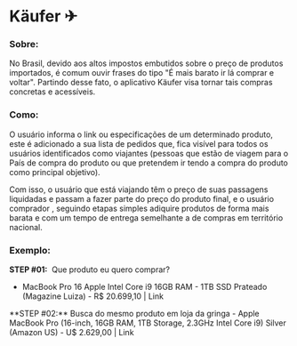 # Käufer ✈

### Sobre:
No Brasil, devido aos altos impostos embutidos sobre o preço de produtos importados, é comum ouvir frases do tipo "É mais barato ir lá comprar e voltar". Partindo desse fato,
o aplicativo Käufer visa tornar tais compras concretas e acessíveis. 

### Como:

O usuário informa o link ou  especificações de um determinado produto, este é adicionado  a sua lista de pedidos 
que, fica visível para todos os usuários identificados como viajantes (pessoas que estão de viagem para o País de compra do produto ou que pretendem ir tendo a compra do produto
como principal objetivo). </p> Com isso, o usuário que está viajando têm o preço de suas passagens liquidadas e passam a fazer parte do preço do produto final, e o usuário comprador
, seguindo etapas simples adiquire produtos de forma mais barata e com um tempo de entrega semelhante a de compras em território nacional.

### Exemplo:

**STEP #01:**  Que produto eu quero comprar? 
- MacBook Pro 16 Apple Intel Core i9 16GB RAM - 1TB SSD Prateado (Magazine Luiza) - R$ 20.699,10 | Link
<p> 
**STEP #02:** Busca do mesmo produto em loja da gringa
- Apple MacBook Pro (16-inch, 16GB RAM, 1TB Storage, 2.3GHz Intel Core i9) Silver (Amazon US) - U$ 2.629,00 | Link

